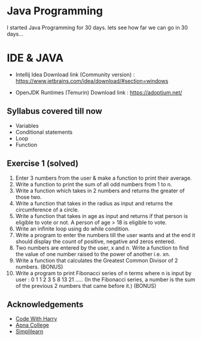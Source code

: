 
# Java Programming

I started Java Programming for 30 days. lets see how far we can go in 30 days...

# IDE & JAVA
- Intellij Idea 
Download link (Community version) : https://www.jetbrains.com/idea/download/#section=windows

- OpenJDK Runtimes (Temurin)
Download link : https://adoptium.net/


## Syllabus covered till now 
- Variables 
- Conditional statements 
- Loop 
- Function
## Exercise 1 (solved)
1. Enter 3 numbers from the user & make a function to print their average.
2. Write a function to print the sum of all odd numbers from 1 to n.
3. Write a function which takes in 2 numbers and returns the greater of those two.
4. Write a function that takes in the radius as input and returns the circumference of a circle.
5. Write a function that takes in age as input and returns if that person is eligible to vote or not. A person of age > 18 is eligible to vote.
6. Write an infinite loop using do while condition.
7. Write a program to enter the numbers till the user wants and at the end it should display the count of positive, negative and zeros entered.
8. Two numbers are entered by the user, x and n. Write a function to find the value of one number raised to the power of another i.e. xn.
9. Write a function that calculates the Greatest Common Divisor of 2 numbers. (BONUS)
10. Write a program to print Fibonacci series of n terms where n is input by user :
0 1 1 2 3 5 8 13 21 ..... (In the Fibonacci series, a number is the sum of the previous 2 numbers that came before it.)
       (BONUS)

## Acknowledgements 

 - [Code With Harry](https://www.youtube.com/playlist?list=PLu0W_9lII9agS67Uits0UnJyrYiXhDS6q)
 - [Apna College](https://www.youtube.com/playlist?list=PLfqMhTWNBTe3LtFWcvwpqTkUSlB32kJop)
 - [Simplilearn](https://www.youtube.com/watch?v=CFD9EFcNZTQ)


